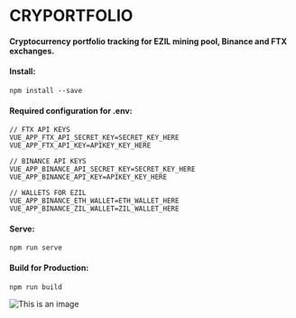 # CRYPORTFOLIO
 
#### Cryptocurrency portfolio tracking for EZIL mining pool, Binance and FTX exchanges.

#### Install:
```
npm install --save
```
#### Required configuration for .env:

```
// FTX API KEYS
VUE_APP_FTX_API_SECRET_KEY=SECRET_KEY_HERE
VUE_APP_FTX_API_KEY=APIKEY_KEY_HERE

// BINANCE API KEYS
VUE_APP_BINANCE_API_SECRET_KEY=SECRET_KEY_HERE
VUE_APP_BINANCE_API_KEY=APIKEY_KEY_HERE

// WALLETS FOR EZIL
VUE_APP_BINANCE_ETH_WALLET=ETH_WALLET_HERE
VUE_APP_BINANCE_ZIL_WALLET=ZIL_WALLET_HERE
```
#### Serve:
```
npm run serve
```

#### Build for Production:
```
npm run build
```

![This is an image](https://repository-images.githubusercontent.com/485022930/e4c79a67-0621-4deb-9ee8-6a786b5eddd1)